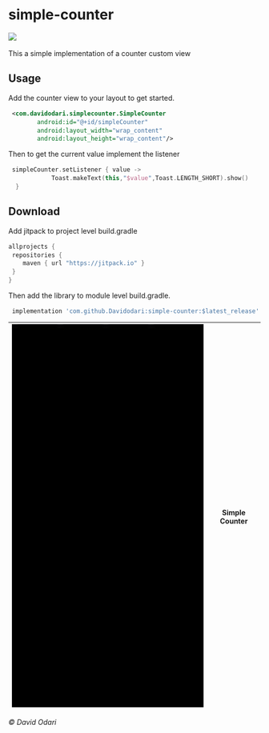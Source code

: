# simple-counter

[![](https://jitpack.io/v/Davidodari/simple-counter.svg)](https://jitpack.io/#Davidodari/simple-counter)

This a simple implementation of a counter custom view 

## Usage

Add the counter view to your layout to get started.

```xml
 <com.davidodari.simplecounter.SimpleCounter
        android:id="@+id/simpleCounter"
        android:layout_width="wrap_content"
        android:layout_height="wrap_content"/>

```
Then to get the current value implement the listener 
```kotlin
 simpleCounter.setListener { value ->
            Toast.makeText(this,"$value",Toast.LENGTH_SHORT).show()
  }
```

## Download

Add jitpack to project level build.gradle

```groovy
allprojects {
 repositories {
    maven { url "https://jitpack.io" }
 }
}
```

Then add the library to module level build.gradle.
```groovy
 implementation 'com.github.Davidodari:simple-counter:$latest_release'
```

|![Counter Gif](art/counter.gif)|Simple Counter|
|:--:|:--:|

<i>&copy; David Odari</i>

